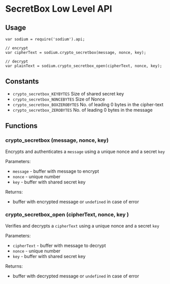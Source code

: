 # SecretBox Low Level API

## Usage

    var sodium = require('sodium').api;

    // encrypt
    var cipherText = sodium.crypto_secretbox(message, nonce, key);

    // decrypt
    var plainText = sodium.crypto_secretbox_open(cipherText, nonce, key);
    
## Constants

 * `crypto_secretbox_KEYBYTES`     Size of shared secret key
 * `crypto_secretbox_NONCEBYTES`   Size of Nonce
 * `crypto_secretbox_BOXZEROBYTES` No. of leading 0 bytes in the cipher-text
 * `crypto_secretbox_ZEROBYTES`    No. of leading 0 bytes in the message

## Functions

### crypto_secretbox (message, nonce, key)

Encrypts and authenticates a `message` using a unique nonce and a secret `key`

Parameters:

  * `message` - buffer with message to encrypt
  * `nonce` - unique number
  * `key` - buffer with shared secret key

Returns:

  * buffer with encrypted message or `undefined` in case of error

### crypto_secretbox_open (cipherText, nonce, key )

Verifies and decrypts a `cipherText` using a unique nonce and a secret `key`

Parameters:

  * `cipherText` - buffer with message to decrypt
  * `nonce` - unique number
  * `key` - buffer with shared secret key

Returns:

  * buffer with decrypted message or `undefined` in case of error